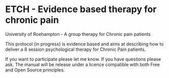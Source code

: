 # ETCH - Evidence based therapy for chronic pain
University of Roehampton - A group therapy for Chronic pain patients

This protocol (in progress) is evidence based and aims at describing how to deliver a 8 session psychological therapy for Chronic Pain patients.


If you want to participate please let me know. If you have questions please ask. The manual will be release under a licence compatible with both Free and Open Source principles.

